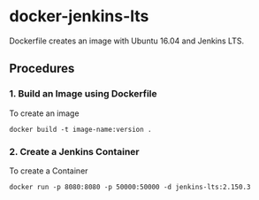 # docker-jenkins-lts
Dockerfile creates an image with Ubuntu 16.04 and Jenkins LTS.

## Procedures
### 1. Build an Image using Dockerfile
To create an image
```
docker build -t image-name:version .
```

### 2. Create a Jenkins Container
To create a Container
```
docker run -p 8080:8080 -p 50000:50000 -d jenkins-lts:2.150.3
```
